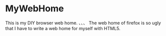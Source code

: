 # MyWebHome
This is my DIY browser web home.
、、、
The web home of firefox is so ugly that I have to write a web home for myself with HTML5.
